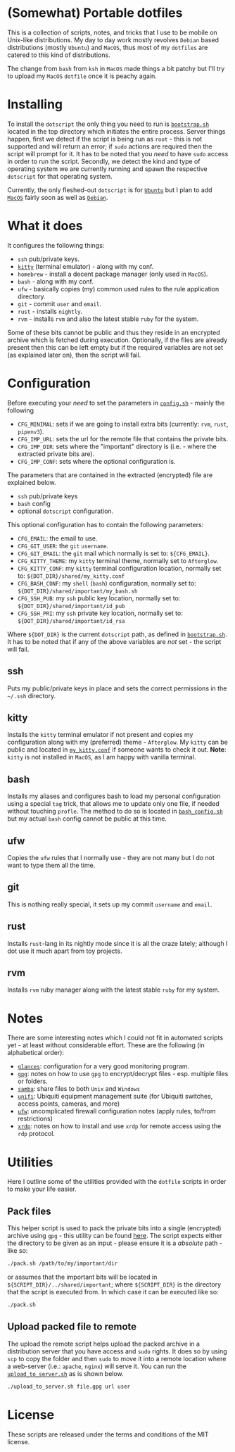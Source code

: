 # (Somewhat) Portable dotfiles

This is a collection of scripts, notes, and tricks that I use to be mobile on Unix-like distributions.
My day to day work mostly revolves `Debian` based distributions (mostly `Ubuntu`) and `MacOS`, thus most of my `dotfiles` are catered to this kind of distributions. 

The change from `bash` from `ksh` in `MacOS` made things a bit patchy but I'll try to upload my `MacOS` `dotfile` once it is peachy again.

# Installing

To install the `dotscript` the only thing you need to run is [`bootstrap.sh`][1] located in the top directory which initiates the entire process.
Server things happen, first we detect if the script is being run as `root` - this is not supported and will return an error; if `sudo` actions are required then the script will prompt for it. 
It has to be noted that you *need* to have `sudo` access in order to run the script.
Secondly, we detect the kind and type of operating system we are currently running and spawn the respective `dotscript` for that operating system.

Currently, the only fleshed-out `dotscript` is for [`Ubuntu`][2] but I plan to add [`MacOS`][3] fairly soon as well as [`Debian`][4].

# What it does

It configures the following things:

 - `ssh` pub/private keys.
 - [`kitty`][5] (terminal emulator) - along with my conf.
 - `homebrew` - install a decent package manager (only used in `MacOS`).
 - `bash` - along with my conf.
 - `ufw` - basically copies (my) common used rules to the rule application directory.
 - `git` - commit `user` and `email`.
 - `rust` - installs `nightly`.
 - `rvm` - installs `rvm` and also the latest stable `ruby` for the system.
 
Some of these bits cannot be public and thus they reside in an encrypted archive which is fetched during execution.
Optionally, if the files are already present then this can be left empty but if the required variables are not set (as explained later on), then the script will fail.

# Configuration

Before executing your *need* to set the parameters in [`config.sh`][13] - mainly the following

 - `CFG_MINIMAL`: sets if we are going to install extra bits (currently: `rvm`, `rust`, `pipenv3`).
 - `CFG_IMP_URL`: sets the url for the remote file that contains the private bits.
 - `CFG_IMP_DIR`: sets where the "important" directory is (i.e. - where the extracted private bits are).
 - `CFG_IMP_CONF`: sets where the optional configuration is.
 
The parameters that are contained in the extracted (encrypted) file are explained below.

 - `ssh` pub/private keys
 - `bash` config
 - optional `dotscript` configuration.
 
This optional configuration has to contain the following parameters:

 - `CFG_EMAIL`: the email to use.
 - `CFG_GIT_USER`: the `git` `username`.
 - `CFG_GIT_EMAIL`: the `git` mail which normally is set to: `${CFG_EMAIL}`.
 - `CFG_KITTY_THEME`: my `kitty` terminal theme, normally set to `Afterglow`.
 - `CFG_KITTY_CONF`: my `kitty` terminal configuration location, normally set to: `${DOT_DIR}/shared/my_kitty.conf`
 - `CFG_BASH_CONF`: my `shell` (`bash`) configuration, normally set to: `${DOT_DIR}/shared/important/my_bash.sh`
 - `CFG_SSH_PUB`: my `ssh` public key location, normally set to: `${DOT_DIR}/shared/important/id_pub`
 - `CFG_SSH_PRI`: my `ssh` private key location, normally set to:  `${DOT_DIR}/shared/important/id_rsa`

Where `${DOT_DIR}` is the current `dotscript` path, as defined in [`bootstrap.sh`][1]. 
It has to be noted that if any of the above variables are *not* set - the script will fail.

## ssh 

Puts my public/private keys in place and sets the correct permissions in the `~/.ssh` directory.

## kitty

Installs the `kitty` terminal emulator if not present and copies my configuration along with my (preferred) theme - `Afterglow`. 
My `kitty` can be public and located in [`my_kitty.conf`][6] if someone wants to check it out. 
**Note**: `kitty` is not installed in `MacOS`, as I am happy with vanilla terminal.

## bash

Installs my aliases and configures bash to load my personal configuration using a special `tag` trick, that allows me to update only one file, if needed without touching `profle`.
The method to do so is located in [`bash_config.sh`][7] but my actual `bash` config cannot be public at this time.

## ufw

Copies the `ufw` rules that I normally use - they are not many but I do not want to type them all the time.

## git

This is nothing really special, it sets up my commit `username` and `email`.

## rust

Installs `rust`-lang in its nightly mode since it is all the craze lately; although I dot use it much apart from toy projects.

## rvm

Installs `rvm` ruby manager along with the latest stable `ruby` for my system.

# Notes

There are some interesting notes which I could not fit in automated scripts yet - at least without considerable effort.
These are the following (in alphabetical order):

 - [`glances`][8]: configuration for a very good monitoring program.
 - [`gpg`][9]: notes on how to use `gpg` to encrypt/decrypt files - esp. multiple files or folders.
 - [`samba`][10]: share files to both `Unix` and `Windows`
 - [`unifi`][11]: Ubiquiti equipment management suite (for Ubiquiti switches, access points, cameras, and more)
 - [`ufw`][12]: uncomplicated firewall configuration notes (apply rules, to/from restrictions)
 - [`xrdp`][13]: notes on how to install and use `xrdp` for remote access using the `rdp` protocol.

# Utilities

Here I outline some of the utilities provided with the `dotfile` scripts in order to make your life easier.

## Pack files

This helper script is used to pack the private bits into a single (encrypted) archive using `gpg` - this utility can be found [here][15].
The script expects either the directory to be given as an input - please ensure it is a *absolute* path - like so:

```bash
./pack.sh /path/to/my/important/dir
```

or assumes that the important bits will be located in `${SCRIPT_DIR}/../shared/important`; where `${SCRIPT_DIR}` is the directory that the script is executed from.
In which case it can be executed like so:

```bash
./pack.sh
```

## Upload packed file to remote

The upload the remote script helps upload the packed archive in a distribution server that you have access and `sudo` rights.
It does so by using `scp` to copy the folder and then `sudo` to move it into a remote location where a web-server (i.e.: `apache`, `nginx`) will serve it.
You can run the [`upload_to_server.sh`][16] as is shown below.

```bash
./upload_to_server.sh file.gpg url user
```

# License

These scripts are released under the terms and conditions of the MIT license.

[1]: bootstrap.sh
[2]: ubuntu-distro/dot_script_ubuntu.sh
[3]: macos/dot_script_macos.sh
[4]: debian-distro/dot_script_debian.sh
[5]: https://github.com/kovidgoyal/kitty
[6]: shared/my_kitty.conf
[7]: shared/bash_config.sh
[8]: notes/glances.md
[9]: notes/gpg.md
[10]: notes/samba.md
[11]: notes/unifi.md
[12]: notes/ufw.md
[13]: notes/xrdp.md
[14]: config.sh
[15]: utils/pack.sh
[16]: utils/upload_to_server.sh